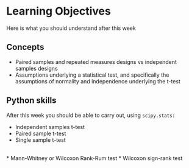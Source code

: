 # Learning Objectives

Here is what you should understand after this week

## Concepts

* Paired samples and repeated measures designs vs independent samples designs
* Assumptions underlying a statistical test, and specifically the assumptions of normality and independence underlying the t-test


## Python skills

After this week you should be able to carry out, using `scipy.stats:`

* Independent samples t-test
* Paired sample t-test
* Single sample t-test 

<br>
* Mann-Whitney or Wilcoxon Rank-Rum test
* Wilcoxon sign-rank test